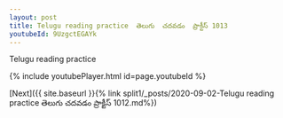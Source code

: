 ```yaml
---
layout: post
title: Telugu reading practice  తెలుగు  చదవడం  ప్రాక్టీస్ 1013
youtubeId: 9UzgctEGAYk
---
```

 
 
Telugu reading practice
 
 
 
 
 


{% include youtubePlayer.html id=page.youtubeId %}
 
[Next]({{ site.baseurl }}{% link  split1/_posts/2020-09-02-Telugu reading practice  తెలుగు  చదవడం  ప్రాక్టీస్ 1012.md%})
 

